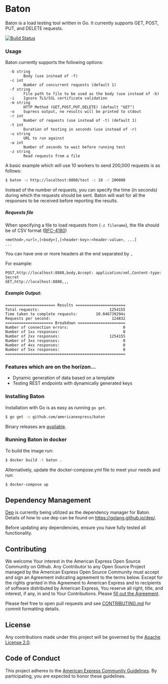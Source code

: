 # Baton

Baton is a load testing tool written in Go. It currently supports GET, POST, PUT, and DELETE requests. 

[![Build Status](https://travis-ci.org/americanexpress/baton.svg?branch=master)](https://travis-ci.org/americanexpress/baton)

### Usage

Baton currently supports the following options:
```
  -b string
    	Body (use instead of -f)
  -c int
    	Number of concurrent requests (default 1)
  -f string
    	File path to file to be used as the body (use instead of -b)
  -i	Ignore TLS/SSL certificate validation
  -m string
    	HTTP Method (GET,POST,PUT,DELETE) (default "GET")
  -o	Supress output, no results will be printed to stdout
  -r int
    	Number of requests (use instead of -t) (default 1)
  -t int
    	Duration of testing in seconds (use instead of -r)
  -u string
    	URL to run against
  -w int
    	Number of seconds to wait before running test
  -z string
    	Read requests from a file
```

A basic example which will use 10 workers to send 200,000 requests is as follows: 

```bash
$ baton -u http://localhost:8080/test -c 10 -r 200000
```

Instead of the number of requests, you can specify the time (in seconds) during which the
requests should be sent. Baton will wait for all the responses to be received before reporting the results.

##### Requests file

When specifying a file to load requests from (`-z filename`), the file should be of CSV format ([RFC-4180](https://tools.ietf.org/html/rfc4180))
```
<method>,<url>,[<body>],[<header-key>:<header-value>, ...]
...
```

You can have one or more headers at the end separated by `,`

For example:

```
POST,http://localhost:8888,body,Accept: application/xml,Content-type: Secret
GET,http://localhost:8888,,,
```

##### Example Output:

```
====================== Results ======================
Total requests:                               1254155
Time taken to complete requests:        10.046739294s
Requests per second:                           124832
===================== Breakdown =====================
Number of connection errors:                        0
Number of 1xx responses:                            0
Number of 2xx responses:                      1254155
Number of 3xx responses:                            0
Number of 4xx responses:                            0
Number of 5xx responses:                            0
=====================================================

```

### Features which are on the horizon...
* Dynamic generation of data based on a template
* Testing REST endpoints with dynamically generated keys

### Installing Baton

Installation with Go is as easy as running `go get`.

```sh
$ go get -u github.com/americanexpress/baton
```

Binary releases are [available](https://github.com/americanexpress/baton/releases).

### Running Baton in docker

To build the image run:
```Bash
$ docker build -t baton .
```

Alternatively, update the docker-compose.yml file to meet your needs and run:
```bash
$ docker-compose up
```



## Dependency Management
[Dep](https://github.com/golang/dep) is currently being utilized as the dependency manager for Baton.
Details of how to use dep can be found on https://golang.github.io/dep/.

Before updating any dependencies, ensure you have fully tested all functionality.



## Contributing
We welcome Your interest in the American Express Open Source Community on Github.
Any Contributor to any Open Source Project managed by the American Express Open
Source Community must accept and sign an Agreement indicating agreement to the
terms below. Except for the rights granted in this Agreement to American Express
and to recipients of software distributed by American Express, You reserve all
right, title, and interest, if any, in and to Your Contributions. Please [fill out the Agreement](https://cla-assistant.io/americanexpress/).

Please feel free to open pull requests and see [CONTRIBUTING.md](./CONTRIBUTING.md) for commit formatting details.

## License
Any contributions made under this project will be governed by the [Apache License 2.0](./LICENSE.md).

## Code of Conduct
This project adheres to the [American Express Community Guidelines](./CODE_OF_CONDUCT.md).
By participating, you are expected to honor these guidelines.
